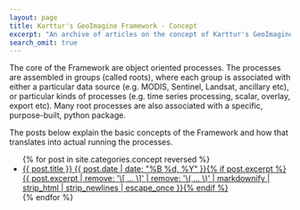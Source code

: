 ```yaml
---
layout: page
title: Karttur's GeoImagine Framework - Concept
excerpt: "An archive of articles on the concept of Karttur's GeoImagine Framework."
search_omit: true
---
```


The core of the Framework are object oriented processes. The processes are assembled in groups (called roots), where each group is associated with either a particular data source (e.g. MODIS, Sentinel, Landsat, ancillary etc), or particular kinds of processes (e.g. time series processing, scalar, overlay, export etc). Many root processes are also associated with a specific, purpose-built, python package.

The posts below explain the basic concepts of the Framework and how that translates into actual running the processes.

<ul class="post-list">
{% for post in site.categories.concept reversed %}
  <li><article><a href="{{ site.url }}{{ post.url }}">{{ post.title }} <span class="entry-date"><time datetime="{{ post.date | date_to_xmlschema }}">{{ post.date | date: "%B %d, %Y" }}</time></span>{% if post.excerpt %} <span class="excerpt">{{ post.excerpt | remove: '\[ ... \]' | remove: '\( ... \)' | markdownify | strip_html | strip_newlines | escape_once }}</span>{% endif %}</a></article></li>
{% endfor %}
</ul>
